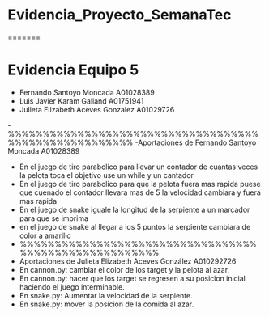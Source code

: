 
# Evidencia_Proyecto_SemanaTec
=======
# Evidencia Equipo 5

- Fernando Santoyo Moncada A01028389 
- Luis Javier Karam Galland A01751941
- Julieta Elizabeth Aceves Gonzalez    A01029726


-%%%%%%%%%%%%%%%%%%%%%%%%%%%%%%%%%%%%%%%%%%%%%%%%%%%%%%
-Aportaciones de Fernando Santoyo Moncada A01028389
- En el juego de tiro parabolico para llevar un contador de cuantas veces la pelota toca el objetivo use un while y un cantador
- En el juego de tiro parabolico para que la pelota fuera mas rapida puese que cuenado el contador llevara mas de 5 la velocidad cambiara y fuera mas rapida 
- En el juego de snake iguale la longitud de la serpiente a un marcador para que se imprima
- en el juego de snake al llegar a los 5 puntos la serpiente cambiara de color a amarillo
- %%%%%%%%%%%%%%%%%%%%%%%%%%%%%%%%%%%%%%%%%%%%%%%%%%%%%%
- Aportaciones de Julieta Elizabeth Aceves González A010292726
- En cannon.py: cambiar el color de los target y la pelota al azar.
- En cannon.py: hacer que los target se regresen a su posicion inicial haciendo el juego interminable.
- En snake.py: Aumentar la velocidad de la serpiente.
- En snake.py: mover la posicion de la comida al azar.  

